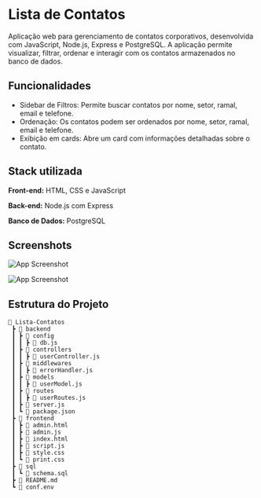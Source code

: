 
# Lista de Contatos

Aplicação web para gerenciamento de contatos corporativos, desenvolvida com JavaScript, Node.js, Express e PostgreSQL. A aplicação permite visualizar, filtrar, ordenar e interagir com os contatos armazenados no banco de dados.


## Funcionalidades

- Sidebar de Filtros: Permite buscar contatos por nome, setor, ramal, email e telefone.
- Ordenação: Os contatos podem ser ordenados por nome, setor, ramal, email e telefone.
- Exibição em cards: Abre um card com informações detalhadas sobre o contato.

## Stack utilizada

**Front-end:** HTML, CSS e JavaScript

**Back-end:** Node.js com Express

**Banco de Dados:** PostgreSQL


## Screenshots

![App Screenshot](https://lh3.googleusercontent.com/pw/AP1GczPX3vydZ2XJH8XCm63-x11ztnuFLOipKZj7h_PrSQ8oLf4nXvNEVO8C8KtLGXtWHTgTlfEzqR0rdW5jDswc32ekDN7gElnOKEmMRfWW9D7kFyYT4thYUr5FfQDbvihJ0FIME7ELxQxttA0bd4Yt8zEeYw=w1859-h966-s-no-gm?authuser=0)

![App Screenshot](https://lh3.googleusercontent.com/pw/AP1GczPML51gvYQsmx88PnhKa6pJBnclrAReBDFe-CVej1v6nRjkb7KAeDABrNaHjMYTxL7WwA50EvC4JN8ew3lewr7rYqmotGzT3AjREbzWs3_9NsNblqTCwFDTKuL2HKOUroFIjbCupUIyvSFaLvOP-igdww=w1869-h964-s-no-gm?authuser=0)


## Estrutura do Projeto

```
📁 Lista-Contatos
 ┣ 📂 backend
 ┃ ┣ 📂 config
 ┃ ┃ ┣ 📜 db.js
 ┃ ┣ 📂 controllers
 ┃ ┃ ┣ 📜 userController.js
 ┃ ┣ 📂 middlewares
 ┃ ┃ ┣ 📜 errorHandler.js
 ┃ ┣ 📂 models
 ┃ ┃ ┣ 📜 userModel.js
 ┃ ┣ 📂 routes
 ┃ ┃ ┣ 📜 userRoutes.js
 ┃ ┣ 📜 server.js
 ┃ ┗ 📜 package.json
 ┣ 📂 frontend
 ┃ ┣ 📜 admin.html
 ┃ ┣ 📜 admin.js
 ┃ ┣ 📜 index.html
 ┃ ┣ 📜 script.js
 ┃ ┣ 📜 style.css
 ┃ ┗ 📜 print.css
 ┣ 📂 sql
 ┃ ┗ 📜 schema.sql
 ┣ 📜 README.md
 ┗ 📜 conf.env
 
 ``` 
